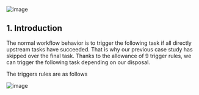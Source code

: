 ![image](https://user-images.githubusercontent.com/53164959/110245241-ac2e9f00-7fa5-11eb-9464-b3f47841a8fe.png)


## 1. Introduction 

The normal workflow behavior is to trigger the following task if all directly upstream tasks have succeeded. That is why our previous case study has skipped over the final task.  Thanks to the allowance of 9 trigger rules, we can trigger the following task depending on our disposal. 

The triggers rules are as follows 

![image](https://user-images.githubusercontent.com/53164959/110245234-a33dcd80-7fa5-11eb-8152-9c10a9973889.png)







